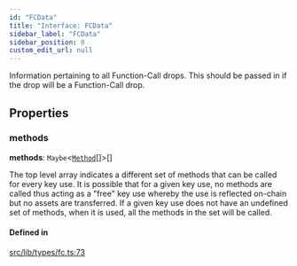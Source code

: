 ```yaml
---
id: "FCData"
title: "Interface: FCData"
sidebar_label: "FCData"
sidebar_position: 0
custom_edit_url: null
---
```


Information pertaining to all Function-Call drops. This should be passed in if the drop will be a Function-Call drop.

## Properties

### methods

 **methods**: `Maybe`<[`Method`](Method.md)[]\>[]

The top level array indicates a different set of methods that can be called for every key use. It is possible that for a given key use, no methods are called thus acting as a "free" key use whereby the use is reflected on-chain but no assets are transferred. 
If a given key use does not have an undefined set of methods, when it is used, all the methods in the set will be called.

#### Defined in

[src/lib/types/fc.ts:73](https://github.com/keypom/keypom-js/blob/98941bb9/src/lib/types/fc.ts#L73)
